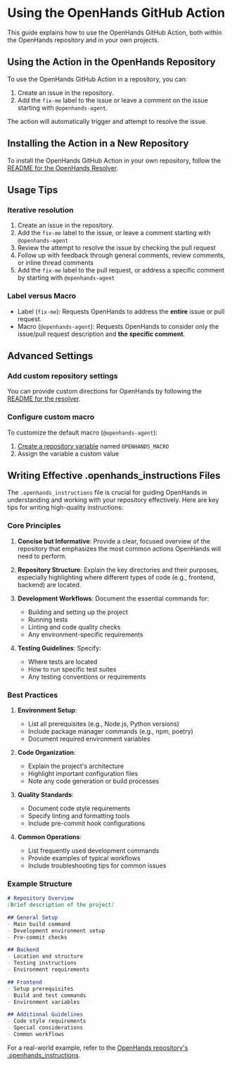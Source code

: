 # Using the OpenHands GitHub Action

This guide explains how to use the OpenHands GitHub Action, both within the OpenHands repository and in your own projects.

## Using the Action in the OpenHands Repository

To use the OpenHands GitHub Action in a repository, you can:

1. Create an issue in the repository.
2. Add the `fix-me` label to the issue or leave a comment on the issue starting with `@openhands-agent`.

The action will automatically trigger and attempt to resolve the issue.

## Installing the Action in a New Repository

To install the OpenHands GitHub Action in your own repository, follow
the [README for the OpenHands Resolver](https://github.com/All-Hands-AI/OpenHands/blob/main/openhands/resolver/README.md).

## Usage Tips

### Iterative resolution

1. Create an issue in the repository.
2. Add the `fix-me` label to the issue, or leave a comment starting with `@openhands-agent`
3. Review the attempt to resolve the issue by checking the pull request
4. Follow up with feedback through general comments, review comments, or inline thread comments
5. Add the `fix-me` label to the pull request, or address a specific comment by starting with `@openhands-agent`

### Label versus Macro

- Label (`fix-me`): Requests OpenHands to address the **entire** issue or pull request.
- Macro (`@openhands-agent`): Requests OpenHands to consider only the issue/pull request description and **the specific comment**.

## Advanced Settings

### Add custom repository settings

You can provide custom directions for OpenHands by following the [README for the resolver](https://github.com/All-Hands-AI/OpenHands/blob/main/openhands/resolver/README.md#providing-custom-instructions).

### Configure custom macro

To customize the default macro (`@openhands-agent`):

1. [Create a repository variable](https://docs.github.com/en/actions/writing-workflows/choosing-what-your-workflow-does/store-information-in-variables#creating-configuration-variables-for-a-repository) named `OPENHANDS_MACRO`
2. Assign the variable a custom value

## Writing Effective .openhands_instructions Files

The `.openhands_instructions` file is crucial for guiding OpenHands in understanding and working with your repository effectively. Here are key tips for writing high-quality instructions:

### Core Principles

1. **Concise but Informative**: Provide a clear, focused overview of the repository that emphasizes the most common actions OpenHands will need to perform.

2. **Repository Structure**: Explain the key directories and their purposes, especially highlighting where different types of code (e.g., frontend, backend) are located.

3. **Development Workflows**: Document the essential commands for:
   - Building and setting up the project
   - Running tests
   - Linting and code quality checks
   - Any environment-specific requirements

4. **Testing Guidelines**: Specify:
   - Where tests are located
   - How to run specific test suites
   - Any testing conventions or requirements

### Best Practices

1. **Environment Setup**:
   - List all prerequisites (e.g., Node.js, Python versions)
   - Include package manager commands (e.g., npm, poetry)
   - Document required environment variables

2. **Code Organization**:
   - Explain the project's architecture
   - Highlight important configuration files
   - Note any code generation or build processes

3. **Quality Standards**:
   - Document code style requirements
   - Specify linting and formatting tools
   - Include pre-commit hook configurations

4. **Common Operations**:
   - List frequently used development commands
   - Provide examples of typical workflows
   - Include troubleshooting tips for common issues

### Example Structure

```markdown
# Repository Overview
[Brief description of the project]

## General Setup
- Main build command
- Development environment setup
- Pre-commit checks

## Backend
- Location and structure
- Testing instructions
- Environment requirements

## Frontend
- Setup prerequisites
- Build and test commands
- Environment variables

## Additional Guidelines
- Code style requirements
- Special considerations
- Common workflows
```

For a real-world example, refer to the [OpenHands repository's .openhands_instructions](https://github.com/All-Hands-AI/OpenHands/blob/main/.openhands_instructions).
